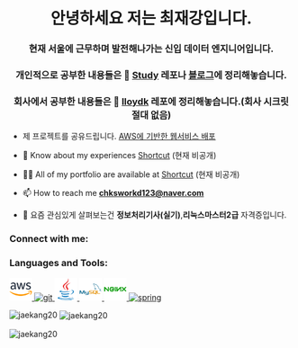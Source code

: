 <h1 align="center">안녕하세요 저는 최재강입니다.</h1>
<h3 align="center">현재 서울에 근무하며 발전해나가는 신입 데이터 엔지니어입니다.</h3>

<h3 align="center">개인적으로 공부한 내용들은 📝 <a href="https://github.com/JaeKang20/Study">Study</a> 레포나 <a href="https://keyboardwarrior.tistory.com/">블로그</a>에 정리해놓습니다.</h3>
<h3 align="center">회사에서 공부한 내용들은 📝 <a href="https://github.com/JaeKang20/lloydk">lloydk</a> 레포에 정리해놓습니다.(회사 시크릿 절대 없음)</h3> 


- 제 프로젝트를 공유드립니다. [AWS에 기반한 웹서비스 배포](http://ec2-43-200-120-235.ap-northeast-2.compute.amazonaws.com/)

- 📄 Know about my experiences [Shortcut](https://drive.google.com/file/d/1FfNr7i555wkJRKizmpwxUcUyLEPwADDr/view?usp=sharing) (현재 비공개)

- 👨‍💻 All of my portfolio are available at [Shortcut](https://drive.google.com/file/d/1qWWlyPH8EC_EzVxzk1597bfWsvxL8k22/view?usp=sharing) (현재 비공개)

- 📫 How to reach me **chksworkd123@naver.com**

- 🌱 요즘 관심있게 살펴보는건 **정보처리기사(실기)**,**리눅스마스터2급**  자격증입니다.


<h3 align="left">Connect with me:</h3>
<p align="left">
</p>

<h3 align="left">Languages and Tools:</h3>
<p align="left"> <a href="https://aws.amazon.com" target="_blank" rel="noreferrer"> <img src="https://raw.githubusercontent.com/devicons/devicon/master/icons/amazonwebservices/amazonwebservices-original-wordmark.svg" alt="aws" width="40" height="40"/> </a> <a href="https://git-scm.com/" target="_blank" rel="noreferrer"> <img src="https://www.vectorlogo.zone/logos/git-scm/git-scm-icon.svg" alt="git" width="40" height="40"/> </a> <a href="https://www.java.com" target="_blank" rel="noreferrer"> <img src="https://raw.githubusercontent.com/devicons/devicon/master/icons/java/java-original.svg" alt="java" width="40" height="40"/> </a> <a href="https://www.mysql.com/" target="_blank" rel="noreferrer"> <img src="https://raw.githubusercontent.com/devicons/devicon/master/icons/mysql/mysql-original-wordmark.svg" alt="mysql" width="40" height="40"/> </a> <a href="https://www.nginx.com" target="_blank" rel="noreferrer"> <img src="https://raw.githubusercontent.com/devicons/devicon/master/icons/nginx/nginx-original.svg" alt="nginx" width="40" height="40"/> </a> <a href="https://spring.io/" target="_blank" rel="noreferrer"> <img src="https://www.vectorlogo.zone/logos/springio/springio-icon.svg" alt="spring" width="40" height="40"/> </a> </p>

<p><img align="left" src="https://github-readme-stats.vercel.app/api/top-langs?username=jaekang20&show_icons=true&theme=onedark&title_color=10c1e5&text_color=15d3f9&locale=en&layout=compact" alt="jaekang20" /></p>

<p>&nbsp;<img align="center" src="https://github-readme-stats.vercel.app/api?username=jaekang20&show_icons=true&theme=onedark&title_color=e15b5b&locale=en" alt="jaekang20" /></p>

<p><img align="center" src="https://github-readme-streak-stats.herokuapp.com/?user=jaekang20&theme=dark" alt="jaekang20" /></p>
